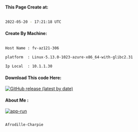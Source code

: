 
   
#### This Page Create at:

```bash

2022-05-20 - 17:21:18 UTC

```

#### Create By Machine:

```bash

Host Name : fv-az121-306

platform  : Linux-5.13.0-1023-azure-x86_64-with-glibc2.31

Ip Local  : 10.1.1.30

```
#### Download This code Here:

[![GitHub release (latest by date)](https://img.shields.io/github/v/release/Afrodille-Charpie/App-Run-1?style=for-the-badge&label=Download)](https://github.com/Afrodille-Charpie/App-Run-1/releases) 

</p> 

#### About Me :

[![app-run](https://github.com/Afrodille-Charpie/App-Run-1/actions/workflows/app-run.yml/badge.svg)](https://github.com/Afrodille-Charpie/App-Run-1/actions/workflows/app-run.yml)

```bash

Afrodille-Charpie

```

